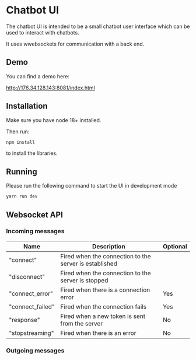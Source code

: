 # Chatbot UI

The chatbot UI is intended to be a small chatbot user interface which can be used to interact with chatbots.

It uses wwebsockets for communication with a back end.

## Demo

You can find a demo here:

http://176.34.128.143:8081/index.html

## Installation

Make sure you have node 18+ installed.

Then run:

```bash
npm install
```

to install the libraries.

## Running

Please run the following command to start the UI in development mode

```bash
yarn run dev
```

## Websocket API

### Incoming messages

| Name             | Description                                            | Optional |
| ---------------- | ------------------------------------------------------ | -------- |
| "connect"        | Fired when the connection to the server is established |          |
| "disconnect"     | Fired when the connection to the server is stopped     |          |
| "connect_error"  | Fired when there is a connection error                 | Yes      |
| "connect_failed" | Fired when the connection fails                        | Yes      |
| "response"       | Fired when a new token is sent from the server         | No       |
| "stopstreaming"  | Fired when there is an error                           | No       |

### Outgoing messages
